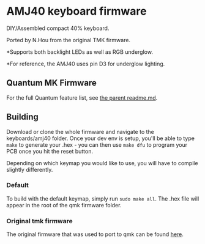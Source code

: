 AMJ40 keyboard firmware
======================
DIY/Assembled compact 40% keyboard.

Ported by N.Hou from the original TMK firmware.

*Supports both backlight LEDs as well as RGB underglow. 

*For reference, the AMJ40 uses pin D3 for underglow lighting.

## Quantum MK Firmware

For the full Quantum feature list, see [the parent readme.md](/readme.md).

## Building

Download or clone the whole firmware and navigate to the keyboards/amj40
folder. Once your dev env is setup, you'll be able to type `make` to generate
your .hex - you can then use `make dfu` to program your PCB once you hit the
reset button. 

Depending on which keymap you would like to use, you will have to compile
slightly differently.

### Default
To build with the default keymap, simply run `sudo make all`.
The .hex file will appear in the root of the qmk firmware folder.




### Original tmk firmware
The original firmware that was used to port to qmk can be found [here](https://github.com/AMJKeyboard/AMJ40).



